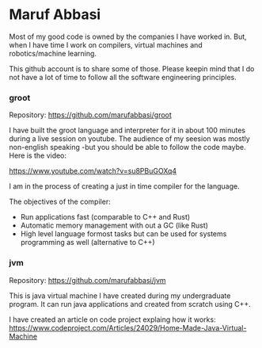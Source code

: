 # Maruf Abbasi

Most of my good code is owned by the companies I have worked in. But, when I have time I work on compilers, virtual machines and robotics/machine learning.

This github account is to share some of those. Please keepin mind that I do not have a lot of time to follow all the software engineering principles.

### groot

Repository: https://github.com/marufabbasi/groot

I  have built the groot language and interpreter for it in about 100 minutes during a live session on youtube. The audience of my seesion was mostly non-english speaking -but you should be able to  follow the code maybe. Here is the video:
 
https://www.youtube.com/watch?v=su8PBuGOXq4 

I am in the process of creating a just in time compiler for the language.

The objectives of the compiler:

* Run applications fast (comparable to C++  and Rust)
* Automatic memory management with out a GC (like Rust)
* High level language formost tasks but can be used for systems programming as well (alternative to  C++)


### jvm

Repository: https://github.com/marufabbasi/jvm

This is java virtual machine I have created during my undergraduate program. It can run java applications and created from scratch using C++. 


I have created an article on code project explaing how it works: https://www.codeproject.com/Articles/24029/Home-Made-Java-Virtual-Machine 
